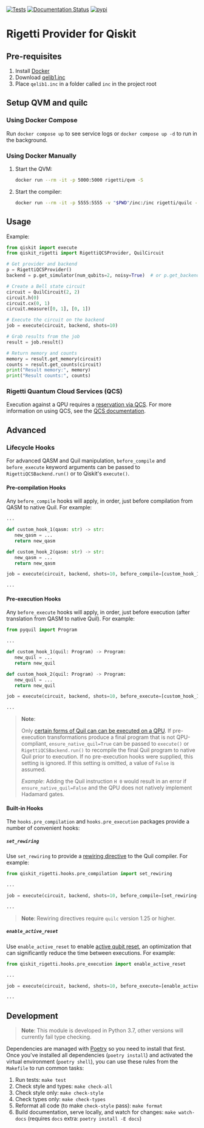 [![Tests](https://github.com/rigetti/qiskit-rigetti/actions/workflows/test.yml/badge.svg)](https://github.com/rigetti/qiskit-rigetti/actions/workflows/test.yml)
[![Documentation Status](https://readthedocs.org/projects/qiskit-rigetti/badge/?version=latest)](https://qiskit-rigetti.readthedocs.io/en/latest/?badge=latest)
[![pypi](https://img.shields.io/pypi/v/qiskit-rigetti.svg)](https://pypi.org/project/qiskit-rigetti/)

# Rigetti Provider for Qiskit

## Pre-requisites

1. Install [Docker](https://www.docker.com/products/docker-desktop)
1. Download [qelib1.inc](https://raw.githubusercontent.com/Qiskit/qiskit-terra/0.16.2/qiskit/qasm/libs/qelib1.inc)
1. Place `qelib1.inc` in a folder called `inc` in the project root

## Setup QVM and quilc

### Using Docker Compose

Run `docker compose up` to see service logs or `docker compose up -d` to run in the background.

### Using Docker Manually

1. Start the QVM:
   
   ```bash
   docker run --rm -it -p 5000:5000 rigetti/qvm -S
   ```

1. Start the compiler:

   ```bash
   docker run --rm -it -p 5555:5555 -v "$PWD"/inc:/inc rigetti/quilc -S -P --safe-include-directory /inc/
   ```

## Usage

Example:

```python
from qiskit import execute
from qiskit_rigetti import RigettiQCSProvider, QuilCircuit

# Get provider and backend
p = RigettiQCSProvider()
backend = p.get_simulator(num_qubits=2, noisy=True)  # or p.get_backend(name='Aspen-9')

# Create a Bell state circuit
circuit = QuilCircuit(2, 2)
circuit.h(0)
circuit.cx(0, 1)
circuit.measure([0, 1], [0, 1])

# Execute the circuit on the backend
job = execute(circuit, backend, shots=10)

# Grab results from the job
result = job.result()

# Return memory and counts
memory = result.get_memory(circuit)
counts = result.get_counts(circuit)
print("Result memory:", memory)
print("Result counts:", counts)
```

### Rigetti Quantum Cloud Services (QCS)

Execution against a QPU requires a [reservation via QCS](https://docs.rigetti.com/qcs/guides/reserving-time-on-a-qpu).
For more information on using QCS, see the [QCS documentation](https://docs.rigetti.com).

## Advanced

### Lifecycle Hooks

For advanced QASM and Quil manipulation, `before_compile` and `before_execute` keyword arguments can be passed to
`RigettiQCSBackend.run()` or to Qiskit's `execute()`.

#### Pre-compilation Hooks

Any `before_compile` hooks will apply, in order, just before compilation from QASM to native Quil.
For example:

```python
...

def custom_hook_1(qasm: str) -> str:
   new_qasm = ...
   return new_qasm

def custom_hook_2(qasm: str) -> str:
   new_qasm = ...
   return new_qasm

job = execute(circuit, backend, shots=10, before_compile=[custom_hook_1, custom_hook_2])

...
```

#### Pre-execution Hooks

Any `before_execute` hooks will apply, in order, just before execution (after translation from QASM to native Quil).
For example:

```python
from pyquil import Program

...

def custom_hook_1(quil: Program) -> Program:
   new_quil = ...
   return new_quil

def custom_hook_2(quil: Program) -> Program:
   new_quil = ...
   return new_quil

job = execute(circuit, backend, shots=10, before_execute=[custom_hook_1, custom_hook_2])

...
```

> **Note**:
> 
> Only [certain forms of Quil can can be executed on a QPU](https://pyquil-docs.rigetti.com/en/stable/compiler.html?highlight=protoquil#legal-compiler-input).
> If pre-execution transformations produce a final program that is not QPU-compliant, `ensure_native_quil=True` can be
> passed to `execute()` or `RigettiQCSBackend.run()` to recompile the final Quil program to native Quil prior to
> execution. If no pre-execution hooks were supplied, this setting is ignored. If this setting is omitted, a value of
> `False` is assumed.
> 
> _Example_: Adding the Quil instruction `H 0` would result in an error if `ensure_native_quil=False` and the QPU does
> not natively implement Hadamard gates.

#### Built-in Hooks

The `hooks.pre_compilation` and `hooks.pre_execution` packages provide a number of convenient hooks:

##### `set_rewiring`

Use `set_rewiring` to provide a [rewiring directive](https://pyquil-docs.rigetti.com/en/stable/compiler.html#initial-rewiring)
to the Quil compiler. For example:

```python
from qiskit_rigetti.hooks.pre_compilation import set_rewiring

...

job = execute(circuit, backend, shots=10, before_compile=[set_rewiring("NAIVE")])

...
```

> **Note**: Rewiring directives require `quilc` version 1.25 or higher.

##### `enable_active_reset`

Use `enable_active_reset` to enable [active qubit reset](https://github.com/quil-lang/quil/blob/master/spec/Quil.md#state-reset),
an optimization that can significantly reduce the time between executions. For example:

```python
from qiskit_rigetti.hooks.pre_execution import enable_active_reset

...

job = execute(circuit, backend, shots=10, before_execute=[enable_active_reset])

...
```

## Development

> **Note**: This module is developed in Python 3.7, other versions will currently fail type checking.

Dependencies are managed with [Poetry](https://python-poetry.org/) so you need to install that first. Once you've installed all dependencies (`poetry install`) and activated the virtual environment (`poetry shell`), you can use these rules from the `Makefile` to run common tasks:

1. Run tests: `make test`
1. Check style and types: `make check-all`
1. Check style only: `make check-style`
1. Check types only: `make check-types`
1. Reformat all code (to make `check-style` pass): `make format`
1. Build documentation, serve locally, and watch for changes: `make watch-docs` (requires `docs` extra: `poetry install -E docs`)
